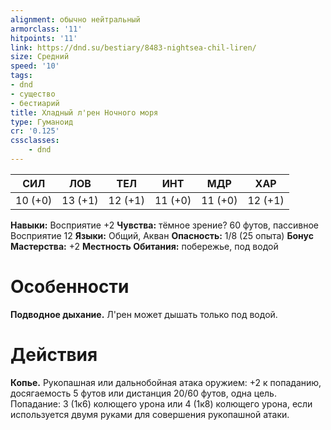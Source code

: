 ```yaml
---
alignment: обычно нейтральный
armorclass: '11'
hitpoints: '11'
link: https://dnd.su/bestiary/8483-nightsea-chil-liren/
size: Средний
speed: '10'
tags:
- dnd
- существо
- бестиарий
title: Хладный л'рен Ночного моря
type: Гуманоид
cr: '0.125'
cssclasses:
    - dnd
---
```



| СИЛ | ЛОВ | ТЕЛ | ИНТ | МДР | ХАР |
|---|---|---|---|---|---|
| 10 (+0) | 13 (+1) | 12 (+1) | 11 (+0) | 11 (+0) | 12 (+1) |
**Навыки:** Восприятие +2
**Чувства:** тёмное зрение? 60 футов, пассивное Восприятие 12
**Языки:** Общий, Акван
**Опасность:** 1/8 (25 опыта)
**Бонус Мастерства:** +2
**Местность Обитания:** побережье, под водой


# Особенности
**Подводное дыхание.** Л'рен может дышать только под водой.


# Действия
**Копье.** Рукопашная или дальнобойная атака оружием: +2 к попаданию, досягаемость 5 футов или дистанция 20/60 футов, одна цель. Попадание: 3 (1к6) колющего урона или 4 (1к8) колющего урона, если используется двумя руками для совершения рукопашной атаки.